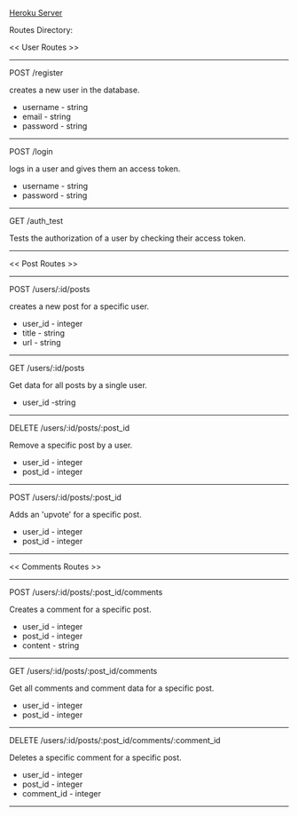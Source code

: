 [Heroku Server](https://git.heroku.com/desolate-basin-40554.git)

Routes Directory:


<< User Routes >>

------------------------------------
POST /register

creates a new user in the database.

* username - string
* email - string
* password - string

------------------------------------
POST /login

logs in a user and gives them an access token.

* username - string
* password - string

------------------------------------
GET /auth_test

Tests the authorization of a user by checking their access token.

------------------------------------


<< Post Routes >>

------------------------------------
POST /users/:id/posts

creates a new post for a specific user.

* user_id - integer
* title - string
* url - string

------------------------------------
GET /users/:id/posts

Get data for all posts by a single user.

* user_id -string

------------------------------------
DELETE /users/:id/posts/:post_id

Remove a specific post by a user.

* user_id - integer
* post_id - integer

------------------------------------
POST /users/:id/posts/:post_id

Adds an 'upvote' for a specific post.

* user_id - integer
* post_id - integer

------------------------------------


<< Comments Routes >>

------------------------------------
POST /users/:id/posts/:post_id/comments

Creates a comment for a specific post.

* user_id - integer
* post_id - integer
* content - string

------------------------------------
GET /users/:id/posts/:post_id/comments

Get all comments and comment data for a specific post.

* user_id - integer
* post_id - integer

------------------------------------
DELETE /users/:id/posts/:post_id/comments/:comment_id

Deletes a specific comment for a specific post.

* user_id - integer
* post_id - integer
* comment_id - integer

------------------------------------
